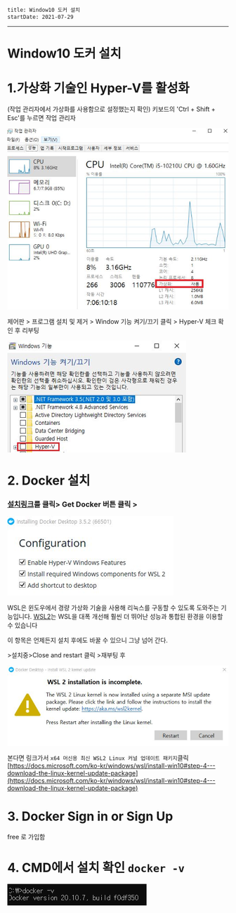```
title: Window10 도커 설치
startDate: 2021-07-29
```
---

# Window10 도커 설치

# 1.가상화 기술인 Hyper-V를 활성화

(작업 관리자에서 가상화를 사용함으로 설정했는지 확인)
키보드의 'Ctrl + Shift + Esc'를 누르면 작업 관리자

![image.png](/content/img/docker1.JPG)

제어판 > 프로그램 설치 및 제거 > Window 기능 켜기/끄기 클릭 > Hyper-V 체크 확인 후 리부팅

![image.png](/content/img/docker2.JPG)

# 2\. Docker 설치

### [설치링크](https://hub.docker.com/editions/community/docker-ce-desktop-windows/)를 클릭> Get Docker 버튼 클릭 >

![image.png](/content/img/docker3.JPG)

WSL은 윈도우에서 경량 가상화 기술을 사용해 리눅스를 구동할 수 있도록 도와주는 기능입니다. [WSL2](https://www.44bits.io/ko/post/wsl2-install-and-basic-usage)는 WSL을 대폭 개선해 훨씬 더 뛰어난 성능과 통합된 환경을 이용할 수 있습니다

이 항목은 언제든지 설치 후에도 바꿀 수 있으니 그냥 넘어 간다.

\>설치중\>Close and restart 클릭 \>재부팅 후

![image.png](/content/img/docker4.JPG)

본다면 링크가서 `x64 머신용 최신 WSL2 Linux 커널 업데이트 패키지`클릭
[https://docs.microsoft.com/ko-kr/windows/wsl/install-win10#step-4---download-the-linux-kernel-update-package](https://docs.microsoft.com/ko-kr/windows/wsl/install-win10#step-4---download-the-linux-kernel-update-package)

# 3\. Docker Sign in or Sign Up

free 로 가입함

# 4\. CMD에서 설치 확인 `docker -v`

![image.png](/content/img/docker5.JPG)